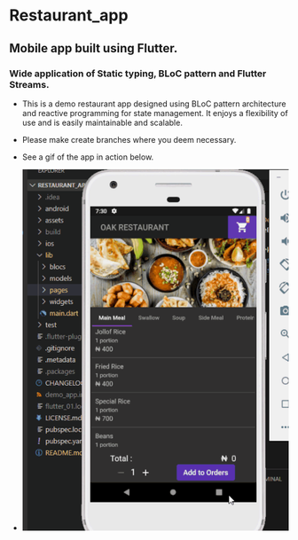 # Restaurant_app

## Mobile app built using Flutter. 

### Wide application of Static typing, BLoC pattern and Flutter Streams. 

* This is a demo restaurant app designed using BLoC pattern architecture and reactive programming for state management. It enjoys a flexibility of use and is easily maintainable and scalable. 

* Please make create branches where you deem necessary.

* See a gif of the app in action below.

* ![Oak Restaurant App Demo](assets\images\oak_app_gif.gif)



